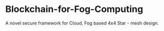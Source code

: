# Blockchain-for-Fog-Computing
A novel secure framework for Cloud, Fog based 4x4 Star - mesh design.
